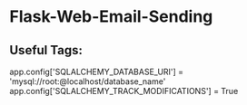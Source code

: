 # Flask-Web-Email-Sending

## Useful Tags:
app.config['SQLALCHEMY_DATABASE_URI'] = 'mysql://root:@localhost/database_name'
app.config['SQLALCHEMY_TRACK_MODIFICATIONS'] = True
